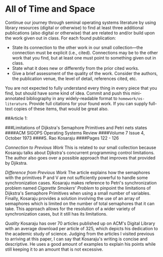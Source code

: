# All of Time and Space

Continue our journey through seminal operating systems literature by using library resources (digital or otherwise) to find at least three additional publications (also digital or otherwise) that are related to and/or build upon the work given out in class. For each found publication:

* State its connection to the other work in our small collection—the connection must be explicit (i.e., cited). Connections may be to the other work that you find, but at least one must point to something given out in class.
* State what it does new or differently from the prior cited works.
* Give a brief assessment of the quality of the work. Consider the authors, the publication venue, the level of detail, references cited, etc.

You are not expected to fully understand every thing in every piece that you find, but should have some kind of idea.
Commit and push this mini-annotated bibliography in any widely-readable format to `homework/os-literature`. Provide full citations for your found work. If you can supply full-text copies of these items, that would be great also.



##Article 1: 

###Limitations of Dijkstra's Semaphore Primitives and Petri nets states 
####ACM SIGOPS Operating Systems Review
####Volume 7 Issue 4, October 1973 
####S. Rao Kosaraju	
####Pages 122 - 126

*Connection to Previous Work*
This is related to our small collection because Kosaraju talks about Djikstra's concurrent programming control limitations. The author also goes over a possible approach that improves that provided by Djikstra.

*Difference from Previous Work*
The article explains how the semaphores with the primitives P and V are not sufficiently powerful to handle some synchronization cases. Kosaraju makes reference to Petri's synchronization problem named *Cigarette Smokers' Problem* to pinpoint the limitations of Dijkstra's Semaphore Primitives when using a small number of variables. Finally, Kosaraju provides a solution involving the use of an array of semaphores which is limited on the number of total semaphores that it can take. This approach allows for the resolution of a wider variety of synchronization cases, but it still has its limitations.  

*Quality*
Kosaraju has over 70 articles published up on ACM's Digital Library with an average download per article of 325, which depicts his dedication to the academic study of science. Judging from the articles I visited previous to arriving at this paper, I can say that Kosaraju's writing is concise and descriptive. He uses a good amount of examples to explain his points while still keeping it to an amount that is not excessive. 
